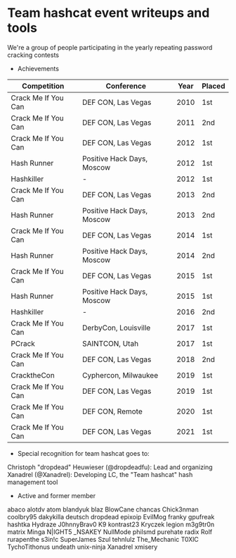 # Team hashcat event writeups and tools

We're a group of people participating in the yearly repeating password cracking contests

* Achievements

| Competition         | Conference                 | Year | Placed |
|---------------------|----------------------------|------|--------|
| Crack Me If You Can | DEF CON, Las Vegas         | 2010 | 1st    |
| Crack Me If You Can | DEF CON, Las Vegas         | 2011 | 2nd    |
| Crack Me If You Can | DEF CON, Las Vegas         | 2012 | 1st    |
| Hash Runner         | Positive Hack Days, Moscow | 2012 | 1st    |
| Hashkiller          | -                          | 2012 | 1st    |
| Crack Me If You Can | DEF CON, Las Vegas         | 2013 | 2nd    |
| Hash Runner         | Positive Hack Days, Moscow | 2013 | 2nd    |
| Crack Me If You Can | DEF CON, Las Vegas         | 2014 | 1st    |
| Hash Runner         | Positive Hack Days, Moscow | 2014 | 2nd    |
| Crack Me If You Can | DEF CON, Las Vegas         | 2015 | 1st    |
| Hash Runner         | Positive Hack Days, Moscow | 2015 | 1st    |
| Hashkiller          | -                          | 2016 | 2nd    |
| Crack Me If You Can | DerbyCon, Louisville       | 2017 | 1st    |
| PCrack              | SAINTCON, Utah             | 2017 | 1st    |
| Crack Me If You Can | DEF CON, Las Vegas         | 2018 | 2nd    |
| CracktheCon         | Cyphercon, Milwaukee       | 2019 | 1st    |
| Crack Me If You Can | DEF CON, Las Vegas         | 2019 | 1st    |
| Crack Me If You Can | DEF CON, Remote            | 2020 | 1st    |
| Crack Me If You Can | DEF CON, Las Vegas         | 2021 | 1st    |

* Special recognition for team hashcat goes to:

Christoph "dropdead" Heuwieser (@dropdeadfu): Lead and organizing
Xanadrel (@Xanadrel): Developing LC, the "Team hashcat" hash management tool

* Active and former member

abaco           alotdv          atom            blandyuk        blaz
BlowCane        chancas         Chick3nman      coolbry95       dakykilla
deutsch         dropdead        epixoip         EvilMog         franky
gpufreak        hashtka         Hydraze         J0hnnyBrav0     K9
kontrast23      Kryczek         legion          m3g9tr0n        matrix
Minga           N|IGHT5         _NSAKEY         NullMode        philsmd
purehate        radix           Rolf            rurapenthe      s3in!c
SuperJames      Szul            tehnlulz        The_Mechanic    T0XlC
TychoTithonus   undeath         unix-ninja      Xanadrel        xmisery
